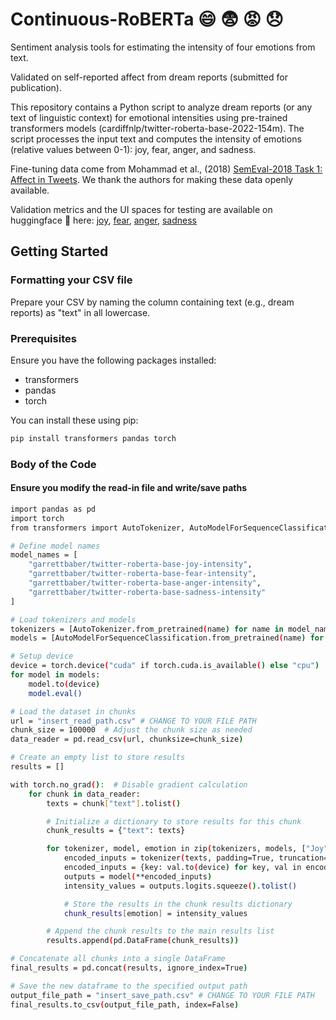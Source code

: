 # Continuous-RoBERTa  😄  😨  😡  😞
Sentiment analysis tools for estimating the intensity of four emotions from text. 

Validated on self-reported affect from dream reports (submitted for publication).

This repository contains a Python script to analyze dream reports (or any text of linguistic context) for emotional intensities using pre-trained transformers models (cardiffnlp/twitter-roberta-base-2022-154m). The script processes the input text and computes the intensity of emotions (relative values between 0-1): joy, fear, anger, and sadness.

Fine-tuning data come from Mohammad et al., (2018) [SemEval-2018 Task 1: Affect in Tweets](https://aclanthology.org/S18-1001/). We thank the authors for making these data openly available.

Validation metrics and the UI spaces for testing are available on huggingface 🤗 here: [joy](https://huggingface.co/garrettbaber/twitter-roberta-base-joy-intensity), [fear](https://huggingface.co/garrettbaber/twitter-roberta-base-fear-intensity), [anger](https://huggingface.co/garrettbaber/twitter-roberta-base-anger-intensity), [sadness](https://huggingface.co/garrettbaber/twitter-roberta-base-sadness-intensity)

## Getting Started

### Formatting your CSV file

Prepare your CSV by naming the column containing text (e.g., dream reports) as "text" in all lowercase. 

### Prerequisites

Ensure you have the following packages installed:
- transformers
- pandas
- torch

You can install these using pip:

```bash
pip install transformers pandas torch
```

### Body of the Code

#### Ensure you modify the read-in file and write/save paths

```bash
import pandas as pd
import torch
from transformers import AutoTokenizer, AutoModelForSequenceClassification

# Define model names
model_names = [
    "garrettbaber/twitter-roberta-base-joy-intensity",
    "garrettbaber/twitter-roberta-base-fear-intensity",
    "garrettbaber/twitter-roberta-base-anger-intensity",
    "garrettbaber/twitter-roberta-base-sadness-intensity"
]

# Load tokenizers and models
tokenizers = [AutoTokenizer.from_pretrained(name) for name in model_names]
models = [AutoModelForSequenceClassification.from_pretrained(name) for name in model_names]

# Setup device
device = torch.device("cuda" if torch.cuda.is_available() else "cpu")
for model in models:
    model.to(device)
    model.eval()

# Load the dataset in chunks
url = "insert_read_path.csv" # CHANGE TO YOUR FILE PATH
chunk_size = 100000  # Adjust the chunk size as needed
data_reader = pd.read_csv(url, chunksize=chunk_size)

# Create an empty list to store results
results = []

with torch.no_grad():  # Disable gradient calculation
    for chunk in data_reader:
        texts = chunk["text"].tolist()

        # Initialize a dictionary to store results for this chunk
        chunk_results = {"text": texts}

        for tokenizer, model, emotion in zip(tokenizers, models, ["Joy", "Fear", "Anger", "Sadness"]):
            encoded_inputs = tokenizer(texts, padding=True, truncation=True, return_tensors="pt")
            encoded_inputs = {key: val.to(device) for key, val in encoded_inputs.items()}
            outputs = model(**encoded_inputs)
            intensity_values = outputs.logits.squeeze().tolist()

            # Store the results in the chunk results dictionary
            chunk_results[emotion] = intensity_values

        # Append the chunk results to the main results list
        results.append(pd.DataFrame(chunk_results))

# Concatenate all chunks into a single DataFrame
final_results = pd.concat(results, ignore_index=True)

# Save the new dataframe to the specified output path
output_file_path = "insert_save_path.csv" # CHANGE TO YOUR FILE PATH
final_results.to_csv(output_file_path, index=False)
```
